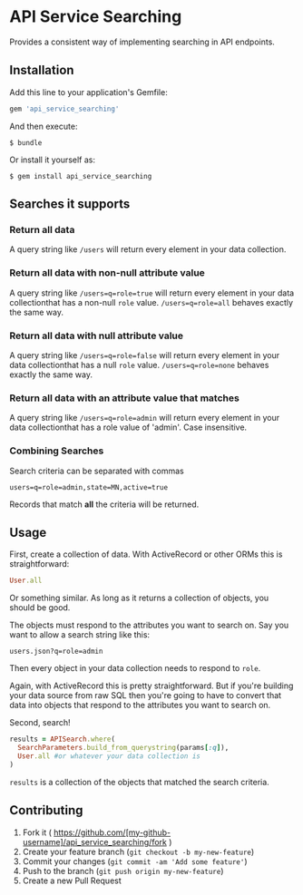 # API Service Searching

Provides a consistent way of implementing searching in API endpoints.

## Installation

Add this line to your application's Gemfile:

```ruby
gem 'api_service_searching'
```

And then execute:

    $ bundle

Or install it yourself as:

    $ gem install api_service_searching

## Searches it supports

### Return all data

A query string like `/users` will return every element in your data collection.

### Return all data with non-null attribute value

A query string like `/users=q=role=true` will return every element in your data collectionthat has a non-null `role` value. `/users=q=role=all` behaves exactly the same way.

### Return all data with null attribute value

A query string like `/users=q=role=false` will return every element in your data collectionthat has a null `role` value. `/users=q=role=none` behaves exactly the same way.

### Return all data with an attribute value that matches

A query string like `/users=q=role=admin` will return every element in your data collectionthat has a role value of 'admin'. Case insensitive.

### Combining Searches

Search criteria can be separated with commas

`users=q=role=admin,state=MN,active=true`

Records that match **all** the criteria will be returned.


## Usage

First, create a collection of data. With ActiveRecord or other ORMs this is straightforward:

```ruby
User.all
```

Or something similar. As long as it returns a collection of objects, you should be good.

The objects must respond to the attributes you want to search on. Say you want to allow a search string like this:

```
users.json?q=role=admin
```

Then every object in your data collection needs to respond to `role`.

Again, with ActiveRecord this is pretty straightforward. But if you're building your data source from raw SQL then you're going to have to convert that data into objects that respond to the attributes you want to search on.

Second, search!

```ruby
results = APISearch.where(
  SearchParameters.build_from_querystring(params[:q]),
  User.all #or whatever your data collection is
)
```

`results` is a collection of the objects that matched the search criteria.

## Contributing

1. Fork it ( https://github.com/[my-github-username]/api_service_searching/fork )
2. Create your feature branch (`git checkout -b my-new-feature`)
3. Commit your changes (`git commit -am 'Add some feature'`)
4. Push to the branch (`git push origin my-new-feature`)
5. Create a new Pull Request
